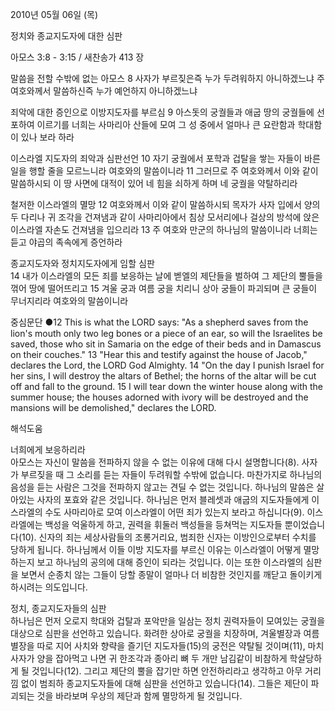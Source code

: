 2010년 05월 06일 (목)

정치와 종교지도자에  대한 심판



아모스 3:8 - 3:15 / 새찬송가 413 장


말씀을 전할 수밖에 없는 아모스
8 사자가 부르짖은즉 누가 두려워하지 아니하겠느냐 주 여호와께서 말씀하신즉 누가 예언하지 아니하겠느냐 

죄악에 대한 증인으로 이방지도자를 부르심 
9 아스돗의 궁궐들과 애굽 땅의 궁궐들에 선포하여 이르기를 너희는 사마리아 산들에 모여 그 성 중에서 얼마나 큰 요란함과 학대함이 있나 보라 하라 

이스라엘 지도자의 죄악과 심판선언 
10 자기 궁궐에서 포학과 겁탈을 쌓는 자들이 바른 일을 행할 줄을 모르느니라 여호와의 말씀이니라 11 그러므로 주 여호와께서 이와 같이 말씀하시되 이 땅 사면에 대적이 있어 네 힘을 쇠하게 하며 네 궁궐을 약탈하리라 

철저한 이스라엘의 멸망 12 여호와께서 이와 같이 말씀하시되 목자가 사자 입에서 양의 두 다리나 귀 조각을 건져냄과 같이 사마리아에서 침상 모서리에나 걸상의 방석에 앉은 이스라엘 자손도 건져냄을 입으리라 13 주 여호와 만군의 하나님의 말씀이니라 너희는 듣고 야곱의 족속에게 증언하라 

종교지도자와 정치지도자에게 임할 심판  
14 내가 이스라엘의 모든 죄를 보응하는 날에 벧엘의 제단들을 벌하여 그 제단의 뿔들을 꺾어 땅에 떨어뜨리고 15 겨울 궁과 여름 궁을 치리니 상아 궁들이 파괴되며 큰 궁들이 무너지리라 여호와의 말씀이니라  


중심문단 ●12 This is what the LORD says: "As a shepherd saves from the lion's mouth only two leg bones or a piece of an ear, so will the Israelites be saved, those who sit in Samaria on the edge of their beds and in Damascus on their couches." 13 "Hear this and testify against the house of Jacob," declares the Lord, the LORD God Almighty. 14 "On the day I punish Israel for her sins, I will destroy the altars of Bethel; the horns of the altar will be cut off and fall to the ground. 15 I will tear down the winter house along with the summer house; the houses adorned with ivory will be destroyed and the mansions will be demolished," declares the LORD.

해석도움





너희에게 보응하리라   
아모스는 자신이 말씀을 전파하지 않을 수 없는 이유에 대해 다시 설명합니다(8). 사자가 부르짖을 때 그 소리를 듣는 자들이 두려워할 수밖에 없습니다. 마찬가지로 하나님의 음성을 듣는 사람은 그것을 전파하지 않고는 견딜 수 없는 것입니다. 하나님의 말씀은 살아있는 사자의 포효와 같은 것입니다. 하나님은 먼저 블레셋과 애굽의 지도자들에게 이스라엘의 수도 사마리아로 모여 이스라엘이 어떤 죄가 있는지 보라고 하십니다(9). 이스라엘에는 백성을 억울하게 하고, 권력을 휘둘러 백성들을 등쳐먹는 지도자들 뿐이었습니다(10). 신자의 죄는 세상사람들의 조롱거리요, 범죄한 신자는 이방인으로부터 수치를 당하게 됩니다. 하나님께서 이들 이방 지도자를 부르신 이유는 이스라엘이 어떻게 멸망하는지 보고 하나님의 공의에 대해 증인이 되라는 것입니다. 이는 또한 이스라엘의 심판을 보면서 순종치 않는 그들이 당할 종말이 얼마나 더 비참한 것인지를 깨닫고 돌이키게 하시려는 의도입니다.  

정치, 종교지도자들의 심판  
하나님은 먼저 오로지 학대와 겁탈과 포악만을 일삼는 정치 권력자들이 모여있는 궁궐을 대상으로 심판을 선언하고 있습니다. 화려한 상아로 궁궐을 치장하며, 겨울별장과 여름별장을 따로 지어 사치와 향략을 즐기던 지도자들(15)의 궁전은 약탈될 것이며(11), 마치 사자가 양을 잡아먹고 나면 귀 한조각과 종아리 뼈 두 개만 남김같이 비참하게 학살당하게 될 것입니다(12). 그리고 제단의 뿔을 잡기만 하면 안전하리라고 생각하고 아무 거리낌 없이 범죄하 종교지도자들에 대해 심판을 선언하고 있습니다(14). 그들은 제단이 파괴되는 것을 바라보며 우상의 제단과 함께 멸망하게 될 것입니다.